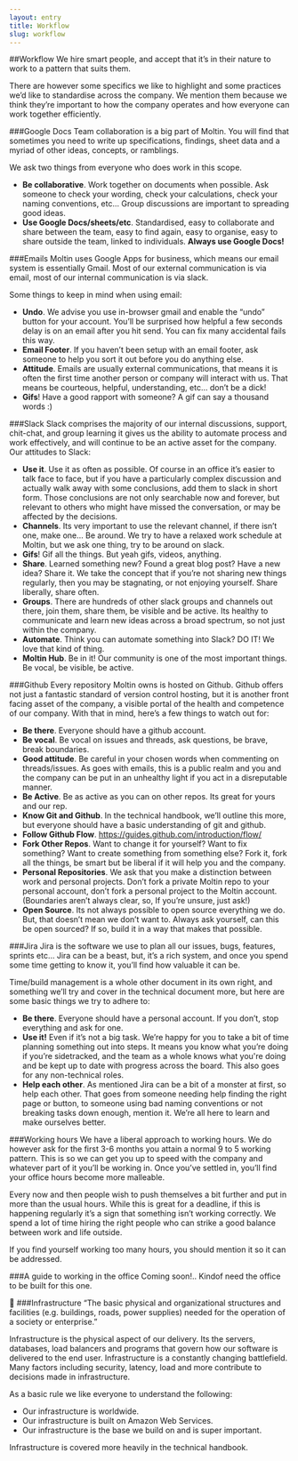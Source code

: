 ```yaml
---
layout: entry
title: Workflow
slug: workflow
---
```


##Workflow
We hire smart people, and accept that it’s in their nature to work to a pattern that suits them.

There are however some specifics we like to highlight and some practices we’d like to standardise across the company. We mention them because we think they’re important to how the company operates and how everyone can work together efficiently.

###Google Docs
Team collaboration is a big part of Moltin. You will find that sometimes you need to write up specifications, findings, sheet data and a myriad of other ideas, concepts, or ramblings.

We ask two things from everyone who does work in this scope.

 - **Be collaborative**. Work together on documents when possible. Ask someone to check your wording, check your calculations, check your naming conventions, etc… Group discussions are important to spreading good ideas.
 - **Use Google Docs/sheets/etc**. Standardised, easy to collaborate and share between the team, easy to find again, easy to organise, easy to share outside the team, linked to individuals. **Always use Google Docs!**

###Emails
Moltin uses Google Apps for business, which means our email system is essentially Gmail. Most of our external communication is via email, most of our internal communication is via slack.

Some things to keep in mind when using email:

 - **Undo**. We advise you use in-browser gmail and enable the “undo” button for your account. You’ll be surprised how helpful a few seconds delay is on an email after you hit send. You can fix many accidental fails this way.
 - **Email Footer**. If you haven’t been setup with an email footer, ask someone to help you sort it out before you do anything else.
 - **Attitude**. Emails are usually external communications, that means it is often the first time another person or company will interact with us. That means be courteous, helpful, understanding, etc…  don’t be a dick!
 - **Gifs**! Have a good rapport with someone? A gif can say a thousand words :)


###Slack
Slack comprises the majority of our internal discussions, support, chit-chat, and group learning it gives us the ability to automate process and work effectively, and will continue to be an active asset for the company.
Our attitudes to Slack:

 - **Use it**. Use it as often as possible. Of course in an office it’s easier to talk face to face, but if you have a particularly complex discussion and actually walk away with some conclusions, add them to slack in short form. Those conclusions are not only searchable now and forever, but relevant to others who might have missed the conversation, or may be affected by the decisions.
 - **Channels**. Its very important to use the relevant channel, if there isn’t one, make one…
Be around. We try to have a relaxed work schedule at Moltin, but we ask one thing, try to be around on slack.
 - **Gifs**! Gif all the things. But yeah gifs, videos, anything.
 - **Share**. Learned something new? Found a great blog post? Have a new idea? Share it. We take the concept that if you’re not sharing new things regularly, then you may be stagnating, or not enjoying yourself. Share liberally, share often.
 - **Groups**. There are hundreds of other slack groups and channels out there, join them, share them, be visible and be active. Its healthy to communicate and learn new ideas across a broad spectrum, so not just within the company.
 - **Automate**. Think you can automate something into Slack? DO IT! We love that kind of thing.
 - **Moltin Hub**. Be in it! Our community is one of the most important things. Be vocal, be visible, be active.

###Github
Every repository Moltin owns is hosted on Github. Github offers not just a fantastic standard of version control hosting, but it is another front facing asset of the company, a visible portal of the health and competence of our company. With that in mind, here’s a few things to watch out for:

 - **Be there**. Everyone should have a github account.
 - **Be vocal**. Be vocal on issues and threads, ask questions, be brave, break boundaries.
 - **Good attitude**. Be careful in your chosen words when commenting on threads/issues. As goes with emails, this is a public realm and you and the company can be put in an unhealthy light if you act in a disreputable manner.
 - **Be Active**. Be as active as you can on other repos. Its great for yours and our rep.
 - **Know Git and Github**. In the technical handbook, we’ll outline this more, but everyone should have a basic understanding of git and github.
 - **Follow Github Flow**. https://guides.github.com/introduction/flow/
 - **Fork Other Repos**. Want to change it for yourself? Want to fix something? Want to create something from something else? Fork it, fork all the things, be smart but be liberal if it will help you and the company.
 - **Personal Repositories**. We ask that you make a distinction between work and personal projects. Don’t fork a private Moltin repo to your personal account, don’t fork a personal project to the Moltin account. (Boundaries aren’t always clear, so, If you’re unsure, just ask!)
 - **Open Source**. Its not always possible to open source everything we do. But, that doesn’t mean we don’t want to. Always ask yourself, can this be open sourced? If so, build it in a way that makes that possible.

###Jira
Jira is the software we use to plan all our issues, bugs, features, sprints etc… Jira can be a beast, but, it’s a rich system, and once you spend some time getting to know it, you’ll find how valuable it can be.

Time/build management is a whole other document in its own right, and something we’ll try and cover in the technical document more, but here are some basic things we try to adhere to:

 - **Be there**. Everyone should have a personal account. If you don’t, stop everything and ask for one.
 - **Use it!** Even if it’s not a big task. We’re happy for you to take a bit of time planning something out into steps. It means you know what you’re doing if you’re sidetracked, and the team as a whole knows what you're doing and be kept up to date with progress across the board. This also goes for any non-technical roles.
 - **Help each other**. As mentioned Jira can be a bit of a monster at first, so help each other. That goes from someone needing help finding the right page or button, to someone using bad naming conventions or not breaking tasks down enough, mention it. We’re all here to learn and make ourselves better.


###Working hours
We have a liberal approach to working hours. We do however ask for the first 3-6 months you attain a normal 9 to 5 working pattern. This is so we can get you up to speed with the company and whatever part of it you’ll be working in. Once you’ve settled in, you’ll find your office hours become more malleable.

Every now and then people wish to push themselves a bit further and put in more than the usual hours. While this is great for a deadline, if this is happening regularly it’s a sign that something isn’t working correctly. We spend a lot of time hiring the right people who can strike a good balance between work and life outside.

If you find yourself working too many hours, you should mention it so it can be addressed.


###A guide to working in the office
Coming soon!.. Kindof need the office to be built for this one.


###Infrastructure
“The basic physical and organizational structures and facilities (e.g. buildings, roads, power supplies) needed for the operation of a society or enterprise.”

Infrastructure is the physical aspect of our delivery. Its the servers, databases, load balancers and programs that govern how our software is delivered to the end user. Infrastructure is a constantly changing battlefield. Many factors including security, latency, load and more contribute to decisions made in infrastructure.

As a basic rule we like everyone to understand the following:

 - Our infrastructure is worldwide.
 - Our infrastructure is built on Amazon Web Services.
 - Our infrastructure is the base we build on and is super important.

Infrastructure is covered more heavily in the technical handbook.
